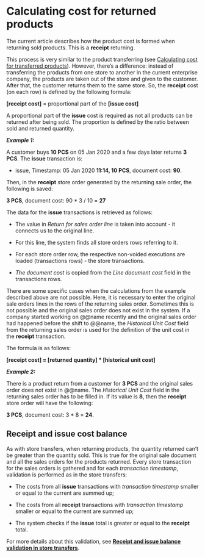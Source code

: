 # Calculating cost for returned products

The current article describes how the product cost is formed when returning sold products. This is a <b>receipt</b> returning. 

This process is very similar to the product transferring (see [Calculating cost for transferred products](https://docs.erp.net/tech/modules/logistics/concepts/goods-cost/original-cost-calculation/calculating-cost-for-transferred-products.html?q=Calculating%20cost%20for%20transferred%20products)). However, there’s а difference: instead of transferring the products from one store to another in the current enterprise company, the products are taken out of the store and given to the customer. After that, the customer returns them to the same store. So, the <b>receipt</b> cost (on each row) is defined by the following formula:

<b>[receipt cost]</b> = proportional part of the <b> [issue cost]</b>

A proportional part of the <b>issue</b> cost is required as not all products can be returned after being sold. The proportion is defined by the ratio between sold and returned quantity.

<b><i>Example 1:</b></i>

A customer buys <b>10 PCS</b> on 05 Jan 2020 and a few days later returns <b>3 PCS</b>. The <b>issue</b> transaction is:

- issue, Timestamp: 05 Jan 2020 <b>11:14, 10 PCS</b>, document cost: <b>90</b>.

Then, in the <b>receipt</b> store order generated by the returning sale order, the following is saved:

<b>3 PCS</b>, document cost: 90 * 3 / 10 = <b>27</b>

The data for the <b>issue</b> transactions is retrieved as follows: 

- The value in <i>Return for sales order line</i> is taken into account - it connects us to the original line.

- For this line, the system finds all store orders rows referring to it.

- For each store order row, the respective non-voided executions are loaded (transactions rows) - the store transactions. 

- <i>The document cost</i> is copied from the <i>Line document cost</i> field in the transactions rows.

There are some specific cases when the calculations from the example described above are not possible. Here, it is necessary to enter the original sale orders lines in the rows of the returning sales order. Sometimes this is not possible and the original sales order does not exist in the system. If a company started working on @@name recently and the original sales order had happened before the shift to @@name, the <i>Historical Unit Cost</i> field from the returning sales order is used for the definition of the unit cost in the <b>receipt</b> transaction. 

The formula is as follows:

<b>[receipt cost] = [returned quantity] * [historical unit cost]</b>

<i><b>Example 2:</b></i>

There is a product return from a customer for <b>3 PCS</b> and the original sales order does not exist in @@name. The <i>Historical Unit Cost</i> field in the returning sales order has to be filled in. If its value is <b>8</b>, then the <b>receipt</b> store order will have the following: 

<b>3 PCS</b>, document cost: 3 * 8 = <b>24</b>.

## Receipt and issue cost balance

As with store transfers, when returning products, the quantity returned can’t be greater than the quantity sold. This is true for the original sale document and all the sales orders for the products returned. Every store transaction for the sales orders is gathered and for each <i>transaction timestamp</i>, validation is performed as in the store transfers:

- The costs from all <b>issue</b> transactions with <i>transaction timestamp</i> smaller or equal to the current are summed up;

- The costs from all <b>receipt</b> transactions with <i>transaction timestamp</i> smaller or equal to the current are summed up;

- The system checks if the <b>issue</b> total is greater or equal to the <b>receipt</b> total.

For more details about this validation, see <b>[Receipt and issue balance validation in store transfers](https://docs.erp.net/tech/modules/logistics/inventory/receipt-and-issue-balance-validation-in-store-transfers.html?q=Receipt%20and%20issue%20balance%20validation%20in%20store%20transfers)</b>.

